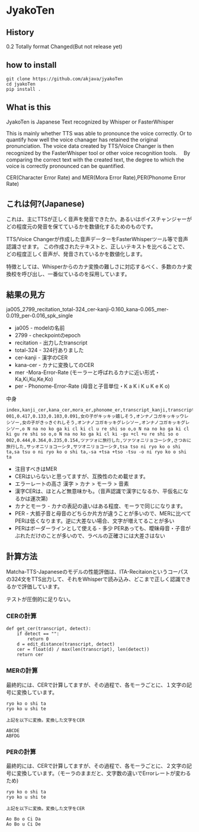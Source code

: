# JyakoTen
## History
0.2 Totally format Changed(But not release yet)
## how to install
```
git clone https://github.com/akjava/jyakoTen
cd jyakoTen
pip install .
```

## What is this
JyakoTen is Japanese Text recognized by Whisper or FasterWhisper

This is mainly whether TTS was able to pronounce the voice correctly. Or to quantify how well the voice chanager has retained the original pronunciation.
The voice data created by TTS/Voice Changer is then recognized by the FasterWhisper tool or other voice recognition tools.
　By comparing the correct text with the created text, the degree to which the voice is correctly pronounced can be quantified.

CER(Character Error Rate) and MER(Mora Error Rate),PER(Phonome Error Rate)

## これは何?(Japanese)
これは、主にTTSが正しく音声を発音できたか。あるいはボイスチャンジャーがどの程度元の発音を保てているかを数値化するためのものです。

TTS/Voice Changerが作成した音声データーをFasterWhisperツール等で音声認識させます。
この作成されたテキストと、正しいテキストを比べることで、どの程度正しく音声が、発音されているかを数値化します。

特徴としては、Whisperからのカナ変換の難しさに対応するべく、多数のカナ変換校を呼び出し、一番似ているのを採用しています。

## 結果の見方
ja005_2799_recitation_total-324_cer-kanji-0.160_kana-0.065_mer-0.019_per-0.016_spk_single

- ja005 - modelの名前
- 2799 - checkpointのepoch
- recitation - 出力したtranscript
- total-324 - 324行ありました
- cer-kanji - 漢字のCER
- kana-cer - カナに変換してのCER
- mer -Mora-Error-Rate (モーラーと呼ばれるカナに近い形式・Ka,Ki,Ku,Ke,Ko)
- per - Phonome-Error-Rate (母音と子音単位・K a K i K u K e K o)

中身

```
index,kanji_cer,kana_cer,mora_er,phonome_er,transcript_kanji,transcript_kana,detected_kanji,detected_kana,best_kana,transcript_mora,detected_mora,diff_mora
001,0.417,0.133,0.103,0.091,女の子がキッキッ嬉しそう,オンナノコガキッキッウレシソー,女の子がきっきぐれしそう,オンナノコガキッキグレシソー,オンナノコガキッキグレシソー,o N na no ko ga ki cl ki cl u re shi so o,o N na no ko ga ki cl ki gu re shi so o,o N na no ko ga ki cl ki -gu +cl +u re shi so o
002,0.444,0.364,0.235,0.154,ツァツォに旅行した,ツァツォニリョコーシタ,さつおに旅行した,サッオニリョコーシタ,サツオニリョコーシタ,tsa tso ni ryo ko o shi ta,sa tsu o ni ryo ko o shi ta,-sa +tsa +tso -tsu -o ni ryo ko o shi ta
```

- 注目すべきはMER
- CERはいらないと思ってますが、互換性のため載せます。
- エラーレートの高さ 漢字 > カナ > モーラ > 音素
- 漢字CERは、ほとんど無意味かも。（音声認識で漢字になるか、平仮名になるかは運次第)
- カナとモーラ - カナの表記の違いはある程度、モーラで同じになります。
- PER - 大抵子音と母音のどちらか片方が違うことが多いので、MERに比べてPERは低くなります。逆に大差ない場合、文字が増えてることが多い
- PERはボーダーラインとして使える - 多少 PERあっても、曖昧母音・子音がぶれただけのことが多いので、ラベルの正確さには大差さはない

## 計算方法
Matcha-TTS-Japaneseのモデルの性能評価は、ITA-Recitaionというコーパスの324文をTTS出力して、それをWhisperで読み込み、どこまで正しく認識できるかで評価しています。

テストが圧倒的に足りない。

### CERの計算
```
def get_cer(transcript, detect):
    if detect == "":
        return 0
    d = edit_distance(transcript, detect)
    cer = float(d) / max(len(transcript), len(detect))  
    return cer
```

### MERの計算
最終的には、CERで計算してますが、その過程で、各モーラごとに、１文字の記号に変換しています。
```
ryo ko o shi ta
ryo ko u shi te

上記を以下に変換。変換した文字をCER

ABCDE
ABFDG
```

### PERの計算
最終的には、CERで計算してますが、その過程で、各モーラごとに、２文字の記号に変換しています。（モーラのままだと、文字数の違いでErrorレートが変わるため)
```
ryo ko o shi ta
ryo ko u shi te

上記を以下に変換。変換した文字をCER

Ao Bo o Ci Da
Ao Bo u Ci De
```